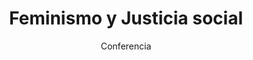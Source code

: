 ---
layout: post
title: "Feminismo y Justicia social"
subtitle: "Conferencia"
background: "/img/posts/bg-archena.jpg"
eventdate: 2019-03-06 20:00:00 +0100
category: "local"
tags: "archena"
placeName: "Casa de la Cultura"
placeMapsUrl: https://www.google.com/search?tbm=lcl&ei=CL4WXIqpJauJlwTjmoWADg&q=Casa+de+Cultura-Salo%CC%81n+de+actos+y+Teatro+Villa+de+Archena&oq=Casa+de+Cultura-Salo%CC%81n+de+actos+y+Teatro+Villa+de+Archena&gs_l=psy-ab.3...508958.508958.0.509997.1.1.0.0.0.0.283.283.2-1.1.0....0...1c.2.64.psy-ab..0.0.0....0.wwGG0tMczIQ#rlfi=hd:;si:1832618815544458954;mv:!1m2!1d38.11733927731903!2d-1.29802983956161!2m2!1d38.11697932268097!2d-1.2984873604383904
speakers:
    - name: Marta Nogueroles.
---